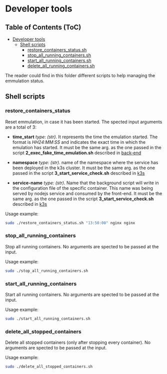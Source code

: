 # Developer tools

## Table of Contents (ToC)
<!--ts-->
   * [Developer tools](#Developer-tools)
      * [Shell scripts](#Shell-scripts)
         * [restore_containers_status.sh](#restore_containers_status)
         * [stop_all_running_containers.sh](#stop_all_running_containers)
         * [start_all_running_containers.sh](#start_all_running_containers)
         * [delete_all_running_containers.sh](#delete_all_running_containers)
<!--te-->

The reader could find in this folder different scripts to help managing the emmulation status.

## Shell scripts

### restore_containers_status

Reset emmulation, in case it has been started. The spected input arguments are a total of 3:

- **time_start** *type: (str)*. It represents the time the emulation started. The format is *HH24:MM:SS* and indicates the exact time in which the emulation has started. It must be the same arg. as the one passed in the script **2_exec_fake_time_emulation.sh** described in [back-end](https://github.com/Atos-Research-and-Innovation/INFRASTRUCTURE-LAYER-EMULATOR/tree/main/back-end)

- **namespace** *type: (str)*. name of the namespace where the service has been deployed in the k3s cluster. It must be the same arg. as the one passed in the script **3_start_service_check.sh** described in [k3s](https://github.com/Atos-Research-and-Innovation/INFRASTRUCTURE-LAYER-EMULATOR/tree/main/back-end/k3s)

- **service-name** *type: (str)*. Name that the background script will write in the configuration file of the specific container. This name was being served by nodejs service and consumed by the front-end. It must be the same arg. as the one passed in the script **3_start_service_check.sh** described in [k3s](https://github.com/Atos-Research-and-Innovation/INFRASTRUCTURE-LAYER-EMULATOR/tree/main/back-end/k3s)

Usage example:
````bash
sudo ./restore_containers_status.sh "13:50:00" nginx nginx
````

### stop_all_running_containers

Stop all running containers. No arguments are spected to be passed at the input.

Usage example:
````bash
sudo ./stop_all_running_containers.sh
````

### start_all_running_containers

Start all running containers. No arguments are spected to be passed at the input.

Usage example:
````bash
sudo ./start_all_running_containers.sh
````

### delete_all_stopped_containers

Delete all stopped containers (only after stopping every container). No arguments are spected to be passed at the input.

Usage example:
````bash
sudo ./delete_all_stopped_containers.sh
````